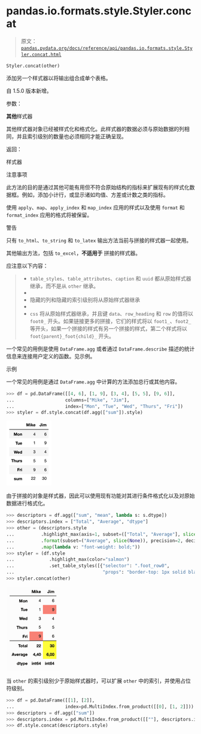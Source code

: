 # pandas.io.formats.style.Styler.concat

> 原文：[`pandas.pydata.org/docs/reference/api/pandas.io.formats.style.Styler.concat.html`](https://pandas.pydata.org/docs/reference/api/pandas.io.formats.style.Styler.concat.html)

```py
Styler.concat(other)
```

添加另一个样式器以将输出组合成单个表格。

自 1.5.0 版本新增。

参数：

**其他**样式器

其他样式器对象已经被样式化和格式化。此样式器的数据必须与原始数据的列相同，并且索引级别的数量也必须相同才能正确呈现。

返回：

样式器

注意事项

此方法的目的是通过其他可能有用但不符合原始结构的指标来扩展现有的样式化数据框。例如，添加小计行，或显示诸如均值、方差或计数之类的指标。

使用 `apply`、`map`、`apply_index` 和 `map_index` 应用的样式以及使用 `format` 和 `format_index` 应用的格式将被保留。

警告

只有 `to_html`、`to_string` 和 `to_latex` 输出方法当前与拼接的样式器一起使用。

其他输出方法，包括 `to_excel`，**不适用于** 拼接的样式器。

应注意以下内容：

> +   `table_styles`、`table_attributes`、`caption` 和 `uuid` 都从原始样式器继承，而不是从 `other` 继承。
> +   
> +   隐藏的列和隐藏的索引级别将从原始样式器继承
> +   
> +   `css` 将从原始样式器继承，并且键 `data`、`row_heading` 和 `row` 的值将以 `foot0_` 开头。如果链接更多的拼接，它们的样式将以 `foot1_`、`foot2_` 等开头，如果一个拼接的样式有另一个拼接的样式，第二个样式将以 `foot{parent}_foot{child}_` 开头。

一个常见的用例是使用 `DataFrame.agg` 或者通过 `DataFrame.describe` 描述的统计信息来连接用户定义的函数。见示例。

示例

一个常见的用例是通过 `DataFrame.agg` 中计算的方法添加总行或其他内容。

```py
>>> df = pd.DataFrame([[4, 6], [1, 9], [3, 4], [5, 5], [9, 6]],
...                   columns=["Mike", "Jim"],
...                   index=["Mon", "Tue", "Wed", "Thurs", "Fri"])
>>> styler = df.style.concat(df.agg(["sum"]).style) 
```

![../../_images/footer_simple.png](img/765027d2a114fa54cd09e996d11bc12c.png)

由于拼接的对象是样式器，因此可以使用现有功能对其进行条件格式化以及对原始数据进行格式化。

```py
>>> descriptors = df.agg(["sum", "mean", lambda s: s.dtype])
>>> descriptors.index = ["Total", "Average", "dtype"]
>>> other = (descriptors.style
...          .highlight_max(axis=1, subset=(["Total", "Average"], slice(None)))
...          .format(subset=("Average", slice(None)), precision=2, decimal=",")
...          .map(lambda v: "font-weight: bold;"))
>>> styler = (df.style
...             .highlight_max(color="salmon")
...             .set_table_styles([{"selector": ".foot_row0",
...                                 "props": "border-top: 1px solid black;"}]))
>>> styler.concat(other) 
```

![../../_images/footer_extended.png](img/7a20746f730c71cc157134e54873dbee.png)

当 `other` 的索引级别少于原始样式器时，可以扩展 `other` 中的索引，并使用占位符级别。

```py
>>> df = pd.DataFrame([[1], [2]],
...                   index=pd.MultiIndex.from_product([[0], [1, 2]]))
>>> descriptors = df.agg(["sum"])
>>> descriptors.index = pd.MultiIndex.from_product([[""], descriptors.index])
>>> df.style.concat(descriptors.style) 
```
